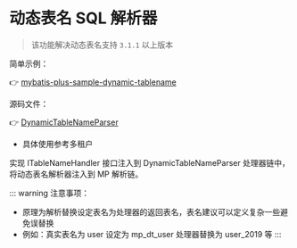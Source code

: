 # 动态表名 SQL 解析器

> 该功能解决动态表名支持 `3.1.1` 以上版本

简单示例：

👉 [mybatis-plus-sample-dynamic-tablename](https://gitee.com/baomidou/mybatis-plus-samples/tree/master/mybatis-plus-sample-dynamic-tablename)

源码文件：

👉 [DynamicTableNameParser](https://github.com/baomidou/mybatis-plus/tree/3.0/mybatis-plus-extension/src/main/java/com/baomidou/mybatisplus/extension/parsers)

- 具体使用参考多租户

实现 ITableNameHandler 接口注入到 DynamicTableNameParser 处理器链中，将动态表名解析器注入到 MP 解析链。

::: warning 注意事项：
- 原理为解析替换设定表名为处理器的返回表名，表名建议可以定义复杂一些避免误替换
- 例如：真实表名为 user 设定为 mp_dt_user 处理器替换为 user_2019 等
:::
